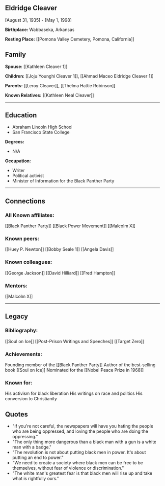 ## Eldridge Cleaver

[August 31, 1935] - [May 1, 1998]

**Birthplace:** Wabbaseka, Arkansas

**Resting Place:** [[Pomona Valley Cemetery, Pomona, California]]

## Family

**Spouse:** [[Kathleen Cleaver 1]]

**Children:** [[Joju Younghi Cleaver 1]], [[Ahmad Maceo Eldridge Cleaver 1]]

**Parents:** [[Leroy Cleaver]], [[Thelma Hattie Robinson]]

**Known Relatives:** [[Kathleen Neal Cleaver]]

---

## Education

- Abraham Lincoln High School
- San Francisco State College

**Degrees:**

- N/A

**Occupation:**

- Writer
- Political activist
- Minister of Information for the Black Panther Party

---

## Connections

### All Known affiliates:

[[Black Panther Party]] [[Black Power Movement]] [[Malcolm X]]

### Known peers:

[[Huey P. Newton]] [[Bobby Seale 1]] [[Angela Davis]]

### Known colleagues:

[[George Jackson]] [[David Hilliard]] [[Fred Hampton]]

### Mentors:

[[Malcolm X]]

---

## Legacy

### Bibliography:

[[Soul on Ice]] [[Post-Prison Writings and Speeches]] [[Target Zero]]

### Achievements:

Founding member of the [[Black Panther Party]] Author of the best-selling book [[Soul on Ice]] Nominated for the [[Nobel Peace Prize in 1968]]

### Known for:

His activism for black liberation His writings on race and politics His conversion to Christianity

## Quotes

- "If you're not careful, the newspapers will have you hating the people who are being oppressed, and loving the people who are doing the oppressing."
- "The only thing more dangerous than a black man with a gun is a white man with a badge."
- "The revolution is not about putting black men in power. It's about putting an end to power."
- "We need to create a society where black men can be free to be themselves, without fear of violence or discrimination."
- "The white man's greatest fear is that black men will rise up and take what is rightfully ours."

